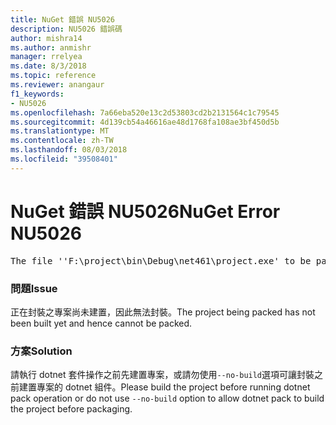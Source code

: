 ```yaml
---
title: NuGet 錯誤 NU5026
description: NU5026 錯誤碼
author: mishra14
ms.author: anmishr
manager: rrelyea
ms.date: 8/3/2018
ms.topic: reference
ms.reviewer: anangaur
f1_keywords:
- NU5026
ms.openlocfilehash: 7a66eba520e13c2d53803cd2b2131564c1c79545
ms.sourcegitcommit: 4d139cb54a46616ae48d1768fa108ae3bf450d5b
ms.translationtype: MT
ms.contentlocale: zh-TW
ms.lasthandoff: 08/03/2018
ms.locfileid: "39508401"
---
```

# <a name="nuget-error-nu5026"></a><span data-ttu-id="b05e3-103">NuGet 錯誤 NU5026</span><span class="sxs-lookup"><span data-stu-id="b05e3-103">NuGet Error NU5026</span></span>
<pre>The file ''F:\project\bin\Debug\net461\project.exe' to be packed was not found on disk.</pre>

### <a name="issue"></a><span data-ttu-id="b05e3-104">問題</span><span class="sxs-lookup"><span data-stu-id="b05e3-104">Issue</span></span>

<span data-ttu-id="b05e3-105">正在封裝之專案尚未建置，因此無法封裝。</span><span class="sxs-lookup"><span data-stu-id="b05e3-105">The project being packed has not been built yet and hence cannot be packed.</span></span>


### <a name="solution"></a><span data-ttu-id="b05e3-106">方案</span><span class="sxs-lookup"><span data-stu-id="b05e3-106">Solution</span></span>

<span data-ttu-id="b05e3-107">請執行 dotnet 套件操作之前先建置專案，或請勿使用`--no-build`選項可讓封裝之前建置專案的 dotnet 組件。</span><span class="sxs-lookup"><span data-stu-id="b05e3-107">Please build the project before running dotnet pack operation or do not use `--no-build` option to allow dotnet pack to build the project before packaging.</span></span>

